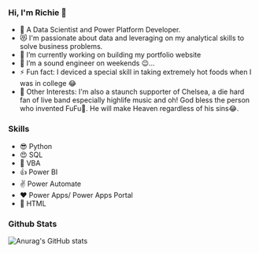 ### Hi, I'm Richie 👋

- 🥅 A Data Scientist and Power Platform Developer. 
- 😻 I'm passionate about data and leveraging on my analytical skills to solve business problems.
- 🔭 I’m currently working on building my portfolio website
- 👯 I’m a sound engineer on weekends 😉...
- ⚡ Fun fact: I deviced a special skill in taking extremely hot foods when I was in college 😂
- 🧨 Other Interests: I'm also a staunch supporter of Chelsea, a die hard fan of live band especially highlife music and oh! God bless the person who invented FuFu🤩. He will make Heaven regardless of his sins😂.


### Skills
- 😎 Python
- 😍 SQL
- 🎈 VBA
- 👍 Power BI
- ✌ Power Automate
- ❤ Power Apps/ Power Apps Portal
- 🙌 HTML

### Github Stats
![Anurag's GitHub stats](https://github-readme-stats.vercel.app/api?username=rkadey&show_icons=true&theme=radical)
